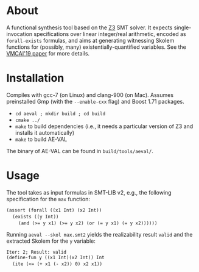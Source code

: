 About
=====

A functional synthesis tool based on the [Z3](https://github.com/Z3Prover/z3) SMT solver. It expects single-invocation specifications over linear integer/real arithmetic, encoded as `forall-exists` formulas, and aims at generating witnessing Skolem functions for (possibly, many) existentially-quantified variables. See the [VMCAI'19 paper](http://www.cs.fsu.edu/~grigory/aeval.pdf) for more details.

Installation
============

Compiles with gcc-7 (on Linux) and clang-900 (on Mac). Assumes preinstalled Gmp (with the `--enable-cxx` flag) and Boost 1.71 packages.

* `cd aeval ; mkdir build ; cd build`
* `cmake ../`
* `make` to build dependencies (i.e., it needs a particular version of Z3 and installs it automatically)
* `make` to build AE-VAL

The binary of AE-VAL can be found in `build/tools/aeval/`.

Usage
==========

The tool takes as input formulas in SMT-LIB v2, e.g., the following specification for the `max` function:

`(assert (forall ((x1 Int) (x2 Int))`  
&nbsp;&nbsp;&nbsp;&nbsp;`(exists ((y Int)) `  
&nbsp;&nbsp;&nbsp;&nbsp;&nbsp;&nbsp;&nbsp;&nbsp;`(and (>= y x1) (>= y x2) (or (= y x1) (= y x2))))))`  

Running `aeval --skol max.smt2`  yields the realizability result `valid` and the extracted Skolem for the `y` variable:

`Iter: 2; Result: valid`  
`(define-fun y ((x1 Int)(x2 Int)) Int`  
&nbsp;&nbsp;&nbsp;&nbsp;`(ite (<= (+ x1 (- x2)) 0) x2 x1))`  
